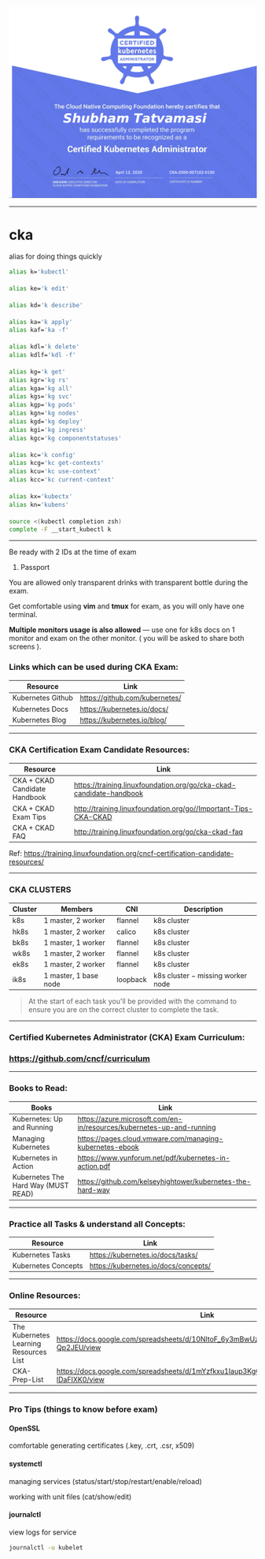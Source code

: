 ![Certified Kubernetes Administrator (CKA)](./certificate.jpg "Certified Kubernetes Administrator (CKA)")

---

# cka

alias for doing things quickly
```bash
alias k='kubectl'

alias ke='k edit'

alias kd='k describe'

alias ka='k apply'
alias kaf='ka -f'

alias kdl='k delete'
alias kdlf='kdl -f'

alias kg='k get'
alias kgr='kg rs'
alias kga='kg all'
alias kgs='kg svc'
alias kgp='kg pods'
alias kgn='kg nodes'
alias kgd='kg deploy'
alias kgi='kg ingress'
alias kgc='kg componentstatuses'

alias kc='k config'
alias kcg='kc get-contexts'
alias kcu='kc use-context'
alias kcc='kc current-context'

alias kx='kubectx'
alias kn='kubens'

source <(kubectl completion zsh)
complete -F __start_kubectl k
```
---


Be ready with 2 IDs at the time of exam

1. Passport

You are allowed only transparent drinks with transparent bottle during the exam.

Get comfortable using **vim** and **tmux** for exam, as you will only have one terminal.

**Multiple monitors usage is also allowed** — use one for k8s docs on 1 monitor and exam on the other monitor. ( you will be asked to share both screens ).


### Links which can be used during CKA Exam:

Resource | Link
--- | ---
Kubernetes Github | https://github.com/kubernetes/
Kubernetes Docs | https://kubernetes.io/docs/
Kubernetes Blog | https://kubernetes.io/blog/

---

### CKA Certification Exam Candidate Resources:

Resource | Link
--- | ---
CKA + CKAD Candidate Handbook | https://training.linuxfoundation.org/go/cka-ckad-candidate-handbook
CKA + CKAD Exam Tips | http://training.linuxfoundation.org/go//Important-Tips-CKA-CKAD
CKA + CKAD FAQ | http://training.linuxfoundation.org/go/cka-ckad-faq

Ref: https://training.linuxfoundation.org/cncf-certification-candidate-resources/

---

### CKA CLUSTERS

Cluster | Members | CNI | Description
--- | --- | --- | ---
k8s | 1 master, 2 worker | flannel | k8s cluster
hk8s | 1 master, 2 worker | calico | k8s cluster
bk8s | 1 master, 1 worker | flannel | k8s cluster
wk8s | 1 master, 2 worker | flannel | k8s cluster
ek8s | 1 master, 2 worker | flannel | k8s cluster
ik8s | 1 master, 1 base node | loopback | k8s cluster − missing worker node

> At the start of each task you'll be provided with the command to ensure you are on the correct cluster to complete the task.

---

### Certified Kubernetes Administrator (CKA) Exam Curriculum:

### https://github.com/cncf/curriculum

---

### Books to Read:

Books | Link
--- | ---
Kubernetes: Up and Running | https://azure.microsoft.com/en-in/resources/kubernetes-up-and-running
Managing Kubernetes | https://pages.cloud.vmware.com/managing-kubernetes-ebook
Kubernetes in Action | https://www.yunforum.net/pdf/kubernetes-in-action.pdf
Kubernetes The Hard Way (MUST READ) | https://github.com/kelseyhightower/kubernetes-the-hard-way

---

### Practice all Tasks & understand all Concepts:

Resource | Link
--- | ---
Kubernetes Tasks | https://kubernetes.io/docs/tasks/
Kubernetes Concepts | https://kubernetes.io/docs/concepts/

---

### Online Resources:

Resource | Link
--- | ---
The Kubernetes Learning Resources List | https://docs.google.com/spreadsheets/d/10NltoF_6y3mBwUzQ4bcQLQfCE1BWSgUDcJXy-Qp2JEU/view
CKA-Prep-List | https://docs.google.com/spreadsheets/d/1mYzfkxu1Iaup3KgO7zhbz7C4nFadSEvogo-lDaFIXK0/view

---

### Pro Tips (things to know before exam)

#### OpenSSL

comfortable generating certificates (.key, .crt, .csr, x509)

#### systemctl

managing services (status/start/stop/restart/enable/reload)

working with unit files (cat/show/edit)

#### journalctl

view logs for service
```bash
journalctl -u kubelet
```

